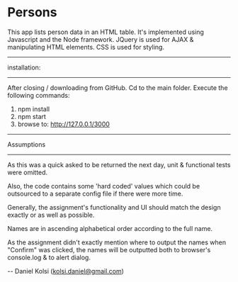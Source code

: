 Persons
=======

This app lists person data in an HTML table. It's implemented using Javascript and the Node
framework. JQuery is used for AJAX & manipulating HTML elements. CSS is used for styling.


***************
installation:
***************

After closing / downloading from GitHub. Cd to the main folder.
Execute the following commands:

1) npm install
2) npm start
3) browse to: http://127.0.0.1/3000

***************
Assumptions
***************
As this was a quick asked to be returned the next day, unit & functional tests were
omitted.

Also, the code contains some 'hard coded' values which could be outsourced to a separate config
file if there were more time.

Generally, the assignment's functionality and UI should match the design exactly or as well as
possible.

Names are in ascending alphabetical order according to the full name.

As the assignment didn't exactly mention where to output the names when "Confirm" was clicked,
the names will be outputted both to browser's console.log & to alert dialog.

-- Daniel Kolsi (kolsi.daniel@gmail.com)
